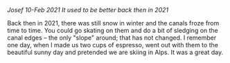 *Josef 10-Feb 2021*
*It used to be better back then in 2021*

Back then in 2021, there was still snow in winter and the canals froze from time to time. 
You could go skating on them and do a bit of sledging on the canal edges – the only "slope" around; 
that has not changed. 
I remember one day, when I made us two cups of espresso, 
went out with them to the beautiful sunny day and pretended we are skiing in Alps. 
It was a great day. 

